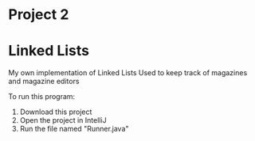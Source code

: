 # Project 2

# Linked Lists

My own implementation of Linked Lists
Used to keep track of magazines and magazine editors

To run this program:

1. Download this project
2. Open the project in IntelliJ
3. Run the file named "Runner.java"
